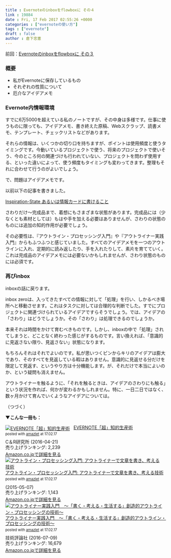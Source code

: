 ```yaml
---
title : Evernoteのinboxをflowboxに その４
link : 19884
date : Fri, 17 Feb 2017 02:55:26 +0000
categories : ["evernoteの使い方"]
tags : ["evernote"]
draft : false
author : 倉下忠憲
---
```


前回：<a href="https://rashita.net/blog/?p=19880">Evernoteのinboxをflowboxに その３</a>

<h3>概要</h3>

<ul>
<li>私がEvernoteに保存しているもの</li>
<li>それぞれの性質について</li>
<li>厄介なアイデアメモ</li>
</ul>

<h3>Evernote内情報環境</h3>

すでに6万5000を超えている私のノートですが、その中身は多様です。仕事に使うものに限っても、アイデアメモ、書き終えた原稿、Webスクラップ、読書メモ、テンプレート、チェックリストなどがあります。

それらの情報は、いくつかの切り口を持ちますが、ポイントは使用頻度と使うタイミングです。今動いているプロジェクトで使う、将来のプロジェクトで使いそう、今のところ何の関連づけも行われていない、プロジェクトを問わず使用する、といった違いによって、使う頻度もタイミングも変わってきます。整理もそれに合わせて行うのがよいでしょう。

で、問題はアイデアメモです。

以前以下の記事を書きました。

<a href="https://rashita.net/blog/?p=19697">Inspiration-State あるいは情報カードに書けること</a>

さわりだけ〜完成品まで、着想にもさまざまな状態があります。完成品には（少なくとも素材としては）もはや手を加える必要はありませんが、さわりの状態のものには追加の知的作用が必要でしょう。

その必要性は、『アウトライン・プロセッシング入門』や『アウトライナー実践入門』からもふつふつと感じていました。すべてのアイデアメモを一つのアウトラインに入れ、定期的に読み返したり、手を入れたりして、素片を育てていく。これは完成品のアイデアメモには必要ないかもしれませんが、さわり状態のものには必須です。

<h3>再びinbox</h3>

inboxの話に戻ります。

inbox zeroは、入ってきたすべての情報に対して「処理」を行い、しかるべき場所へと移動させます。これはタスクに対しては合理的な判断でした。すでにプロジェクトに関連づけられているアイデアですらそうでしょう。では、アイデアの「さわり」はどうでしょうか。その「さわり」は処理できるのでしょうか。

本来それは時間をかけて育むべきものです。しかし、inboxの中で「処理」されてしまうと、どことなく終わった感じがするものです。言い換えれば、「意識的に見返さない限り、見返さない」状態になります。

もちろんそれはそれでよいのです。私が思いつくピンからキリのアイデアは膨大であり、そのすべてを見返している暇はありません。意識的に見返せる分だけを限定して見返す、というやり方は十分機能します。が、それだけで本当によいのか、という疑問も消えません。

アウトライナーを触るように、「それを触るときは、アイデアのさわりにも触る」という状況を作れば、何かが変わるかもしれません。特に、一日二日ではなく、数ヶ月かけて育んでいくようなアイデアについては。

（つづく）

<strong>▼こんな一冊も：</strong>

<div class="amazlet-box" style="margin-bottom:0px;"><div class="amazlet-image" style="float:left;margin:0px 12px 1px 0px;"><a href="http://www.amazon.co.jp/exec/obidos/ASIN/B01EL08HW2/rashita1000-22/ref=nosim/" name="amazletlink" target="_blank"><img src="https://images-fe.ssl-images-amazon.com/images/I/51i02uyvjAL._SL160_.jpg" alt="EVERNOTE「超」知的生産術" style="border: none;" /></a></div><div class="amazlet-info" style="line-height:120%; margin-bottom: 10px"><div class="amazlet-name" style="margin-bottom:10px;line-height:120%"><a href="http://www.amazon.co.jp/exec/obidos/ASIN/B01EL08HW2/rashita1000-22/ref=nosim/" name="amazletlink" target="_blank">EVERNOTE「超」知的生産術</a><div class="amazlet-powered-date" style="font-size:80%;margin-top:5px;line-height:120%">posted with <a href="http://www.amazlet.com/" title="amazlet" target="_blank">amazlet</a> at 17.02.17</div></div><div class="amazlet-detail">C＆R研究所 (2016-04-21)<br />売り上げランキング: 2,239<br /></div><div class="amazlet-sub-info" style="float: left;"><div class="amazlet-link" style="margin-top: 5px"><a href="http://www.amazon.co.jp/exec/obidos/ASIN/B01EL08HW2/rashita1000-22/ref=nosim/" name="amazletlink" target="_blank">Amazon.co.jpで詳細を見る</a></div></div></div><div class="amazlet-footer" style="clear: left"></div></div>

<div class="amazlet-box" style="margin-bottom:0px;"><div class="amazlet-image" style="float:left;margin:0px 12px 1px 0px;"><a href="http://www.amazon.co.jp/exec/obidos/ASIN/B00XCIETIG/rashita1000-22/ref=nosim/" name="amazletlink" target="_blank"><img src="https://images-fe.ssl-images-amazon.com/images/I/41WikKyn%2BuL._SL160_.jpg" alt="アウトライン・プロセッシング入門: アウトライナーで文章を書き、考える技術" style="border: none;" /></a></div><div class="amazlet-info" style="line-height:120%; margin-bottom: 10px"><div class="amazlet-name" style="margin-bottom:10px;line-height:120%"><a href="http://www.amazon.co.jp/exec/obidos/ASIN/B00XCIETIG/rashita1000-22/ref=nosim/" name="amazletlink" target="_blank">アウトライン・プロセッシング入門: アウトライナーで文章を書き、考える技術</a><div class="amazlet-powered-date" style="font-size:80%;margin-top:5px;line-height:120%">posted with <a href="http://www.amazlet.com/" title="amazlet" target="_blank">amazlet</a> at 17.02.17</div></div><div class="amazlet-detail"> (2015-05-07)<br />売り上げランキング: 1,143<br /></div><div class="amazlet-sub-info" style="float: left;"><div class="amazlet-link" style="margin-top: 5px"><a href="http://www.amazon.co.jp/exec/obidos/ASIN/B00XCIETIG/rashita1000-22/ref=nosim/" name="amazletlink" target="_blank">Amazon.co.jpで詳細を見る</a></div></div></div><div class="amazlet-footer" style="clear: left"></div></div>

<div class="amazlet-box" style="margin-bottom:0px;"><div class="amazlet-image" style="float:left;margin:0px 12px 1px 0px;"><a href="http://www.amazon.co.jp/exec/obidos/ASIN/B01I0TZWUK/rashita1000-22/ref=nosim/" name="amazletlink" target="_blank"><img src="https://images-fe.ssl-images-amazon.com/images/I/51HoJpXhvnL._SL160_.jpg" alt="アウトライナー実践入門　～「書く・考える・生活する」創造的アウトライン・プロセッシングの技術～" style="border: none;" /></a></div><div class="amazlet-info" style="line-height:120%; margin-bottom: 10px"><div class="amazlet-name" style="margin-bottom:10px;line-height:120%"><a href="http://www.amazon.co.jp/exec/obidos/ASIN/B01I0TZWUK/rashita1000-22/ref=nosim/" name="amazletlink" target="_blank">アウトライナー実践入門　～「書く・考える・生活する」創造的アウトライン・プロセッシングの技術～</a><div class="amazlet-powered-date" style="font-size:80%;margin-top:5px;line-height:120%">posted with <a href="http://www.amazlet.com/" title="amazlet" target="_blank">amazlet</a> at 17.02.17</div></div><div class="amazlet-detail">技術評論社 (2016-07-09)<br />売り上げランキング: 16,679<br /></div><div class="amazlet-sub-info" style="float: left;"><div class="amazlet-link" style="margin-top: 5px"><a href="http://www.amazon.co.jp/exec/obidos/ASIN/B01I0TZWUK/rashita1000-22/ref=nosim/" name="amazletlink" target="_blank">Amazon.co.jpで詳細を見る</a></div></div></div><div class="amazlet-footer" style="clear: left"></div></div>

